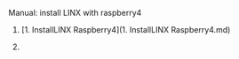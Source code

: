 Manual: install LINX with raspberry4

1. [1. InstallLINX Raspberry4](1. InstallLINX Raspberry4.md)

2.

